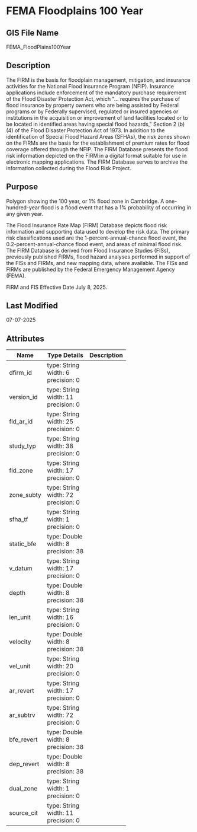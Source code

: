 # FEMA Floodplains 100 Year
## GIS File Name
FEMA_FloodPlains100Year
## Description
<DIV STYLE="text-align:Left;"><DIV><DIV><P><SPAN>The FIRM is the basis for floodplain management, mitigation, and insurance activities for the National Flood Insurance Program (NFIP). Insurance applications include enforcement of the mandatory purchase requirement of the Flood Disaster Protection Act, which "... requires the purchase of flood insurance by property owners who are being assisted by Federal programs or by Federally supervised, regulated or insured agencies or institutions in the acquisition or improvement of land facilities located or to be located in identified areas having special flood hazards," Section 2 (b) (4) of the Flood Disaster Protection Act of 1973. In addition to the identification of Special Flood Hazard Areas (SFHAs), the risk zones shown on the FIRMs are the basis for the establishment of premium rates for flood coverage offered through the NFIP. The FIRM Database presents the flood risk information depicted on the FIRM in a digital format suitable for use in electronic mapping applications. The FIRM Database serves to archive the information collected during the Flood Risk Project.</SPAN></P></DIV></DIV></DIV>

## Purpose
Polygon showing the 100 year, or 1% flood zone in Cambridge. A one-hundred-year flood is a flood event that has a 1% probability of occurring in any given year.

The Flood Insurance Rate Map (FIRM) Database depicts flood risk information and supporting data used to develop the risk data. The primary risk classifications used are the 1-percent-annual-chance flood event, the 0.2-percent-annual-chance flood event, and areas of minimal flood risk. The FIRM Database is derived from Flood Insurance Studies (FISs), previously published FIRMs, flood hazard analyses performed in support of the FISs and FIRMs, and new mapping data, where available. The FISs and FIRMs are published by the Federal Emergency Management Agency (FEMA).

FIRM and FIS Effective Date July 8, 2025.
## Last Modified
07-07-2025
## Attributes
|Name|Type Details|Description|
|----|------------|-----------|
|dfirm_id|type: String<br/>width: 6<br/>precision: 0||
|version_id|type: String<br/>width: 11<br/>precision: 0||
|fld_ar_id|type: String<br/>width: 25<br/>precision: 0||
|study_typ|type: String<br/>width: 38<br/>precision: 0||
|fld_zone|type: String<br/>width: 17<br/>precision: 0||
|zone_subty|type: String<br/>width: 72<br/>precision: 0||
|sfha_tf|type: String<br/>width: 1<br/>precision: 0||
|static_bfe|type: Double<br/>width: 8<br/>precision: 38||
|v_datum|type: String<br/>width: 17<br/>precision: 0||
|depth|type: Double<br/>width: 8<br/>precision: 38||
|len_unit|type: String<br/>width: 16<br/>precision: 0||
|velocity|type: Double<br/>width: 8<br/>precision: 38||
|vel_unit|type: String<br/>width: 20<br/>precision: 0||
|ar_revert|type: String<br/>width: 17<br/>precision: 0||
|ar_subtrv|type: String<br/>width: 72<br/>precision: 0||
|bfe_revert|type: Double<br/>width: 8<br/>precision: 38||
|dep_revert|type: Double<br/>width: 8<br/>precision: 38||
|dual_zone|type: String<br/>width: 1<br/>precision: 0||
|source_cit|type: String<br/>width: 11<br/>precision: 0||

